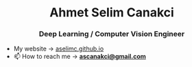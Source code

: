 <h1 align="center">Ahmet Selim Canakci</h1>
<h3 align="center">Deep Learning / Computer Vision Engineer</h3>

- My website → [aselimc.github.io](aselimc.github.io)
- 📫 How to reach me → **ascanakci@gmail.com**

